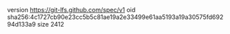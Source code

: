 version https://git-lfs.github.com/spec/v1
oid sha256:4c1727cb90e23cc5b5c81ae19a2e33499e61aa5193a19a30575fd69294d133a9
size 2412
